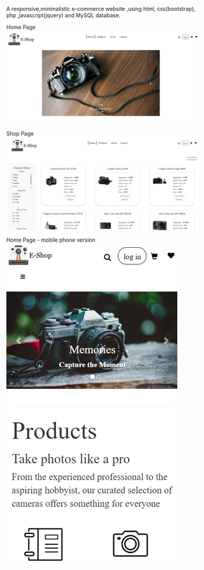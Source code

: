 A responsive,minimalistic e-commerce website ,using html, css(bootstrap), php ,javascript(jquery) and MySQL database.

Home Page
![home page](https://github.com/NefeliTav/e-shop/blob/main/images/first.png?raw=true)

Shop Page
![home page mobile](https://github.com/NefeliTav/e-shop/blob/main/images/third.png?raw=true)

Home Page - mobile phone version
![shop page](https://github.com/NefeliTav/e-shop/blob/main/images/second.png?raw=true)
